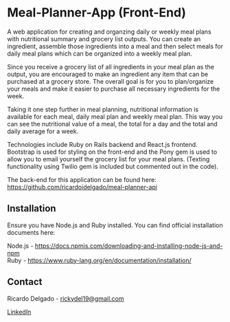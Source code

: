 # Meal-Planner-App (Front-End)

A web application for creating and organzing daily or weekly meal plans with nutritional summary and grocery list outputs. You can create an ingredient, assemble those ingredients into a meal and then select meals for daily meal plans which can be organized into a weekly meal plan. 

Since you receive a grocery list of all ingredients in your meal plan as the output, you are encouraged to make an ingredient any item that can be purchased at a grocery store. The overall goal is for you to plan/organize your meals and make it easier to purchase all necessary ingredients for the week.

Taking it one step further in meal planning, nutritional information is available for each meal, daily meal plan and weekly meal plan. This way you can see the nutritional value of a meal, the total for a day and the total and daily average for a week.

Technologies include Ruby on Rails backend and React.js frontend. Bootstrap is used for styling on the front-end and the Pony gem is used to allow you to email yourself the grocery list for your meal plans. (Texting functionality using Twilio gem is included but commented out in the code).

The back-end for this application can be found here: https://github.com/ricardoidelgado/meal-planner-api

## Installation

Ensure you have Node.js and Ruby installed. You can find official installation documents here:

Node.js - https://docs.npmjs.com/downloading-and-installing-node-js-and-npm
<br>
Ruby - https://www.ruby-lang.org/en/documentation/installation/

## Contact

Ricardo Delgado - rickydel19@gmail.com

[LinkedIn](https://www.linkedin.com/in/ricardodelgado1/)
